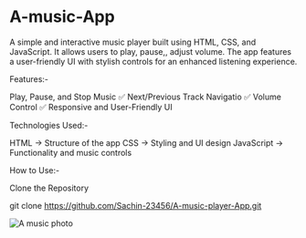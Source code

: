 # A-music-App

A simple and interactive music player built using HTML, CSS, and JavaScript. It allows users to play, pause,, adjust volume. The app features a user-friendly UI with stylish controls for an enhanced listening experience. 

Features:-

Play, Pause, and Stop Music
✅ Next/Previous Track Navigatio
✅ Volume Control
✅ Responsive and User-Friendly UI


Technologies Used:-

HTML → Structure of the app
CSS → Styling and UI design
JavaScript → Functionality and music controls


 How to Use:-
 
 Clone the Repository
 
 git clone https://github.com/Sachin-23456/A-music-player-App.git

 
![A music photo](https://github.com/user-attachments/assets/b14e0f94-a9c1-4384-8fb5-d01753aad247)
